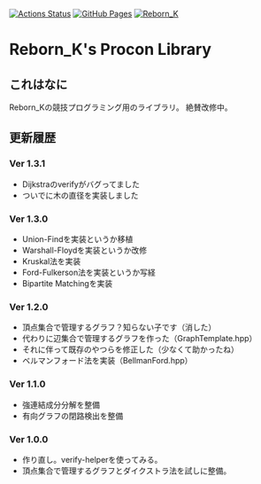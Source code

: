 [![Actions Status](https://github.com/K-Yoshizawa/procon/workflows/verify/badge.svg)](https://github.com/K-Yoshizawa/procon/actions)
 [![GitHub Pages](https://img.shields.io/static/v1?label=GitHub+Pages&message=+&color=brightgreen&logo=github)](https://K-Yoshizawa.github.io/Procon/)
[![Reborn_K](https://img.shields.io/endpoint?url=https%3A%2F%2Fatcoder-badges.now.sh%2Fapi%2Fatcoder%2Fjson%2FReborn_K)](https://atcoder.jp/users/Reborn_K)

# Reborn_K's Procon Library

## これはなに
Reborn_Kの競技プログラミング用のライブラリ。
絶賛改修中。

## 更新履歴

### Ver 1.3.1
- Dijkstraのverifyがバグってました
- ついでに木の直径を実装しました

### Ver 1.3.0
- Union-Findを実装というか移植
- Warshall-Floydを実装というか改修
- Kruskal法を実装
- Ford-Fulkerson法を実装というか写経
- Bipartite Matchingを実装

### Ver 1.2.0
- 頂点集合で管理するグラフ？知らない子です（消した）
- 代わりに辺集合で管理するグラフを作った（GraphTemplate.hpp）
- それに伴って既存のやつらを修正した（少なくて助かったね）
- ベルマンフォード法を実装（BellmanFord.hpp）

### Ver 1.1.0
- 強連結成分分解を整備
- 有向グラフの閉路検出を整備

### Ver 1.0.0
- 作り直し。verify-helperを使ってみる。
- 頂点集合で管理するグラフとダイクストラ法を試しに整備。